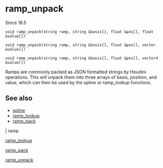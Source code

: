 # ramp_unpack

Since 18.5

`void ramp_unpack(string ramp, string &basis[], float &pos[], float &value[])`

`void ramp_unpack(string ramp, string &basis[], float &pos[], vector &value[])`

`void ramp_unpack(string ramp, string &basis[], float &pos[], vector4 &value[])`

Ramps are commonly packed as JSON formatted strings by Houdini operations.
This will unpack them into three arrays of basis, position, and value, which
can then be used by the spline or ramp_lookup functions.

## See also

- [spline](spline.html)
- [ramp_lookup](ramp_lookup.html)
- [ramp_pack](ramp_pack.html)

|
ramp

[ramp_lookup](ramp_lookup.html)

[ramp_pack](ramp_pack.html)

[ramp_unpack](ramp_unpack.html)
